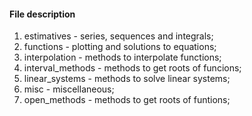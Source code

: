 #### File description
1. estimatives - series, sequences and integrals;
1. functions - plotting and solutions to equations;
1. interpolation - methods to interpolate functions;
1. interval_methods - methods to get roots of funcions;
1. linear_systems - methods to solve linear systems;
1. misc - miscellaneous;
1. open_methods - methods to get roots of funtions;
